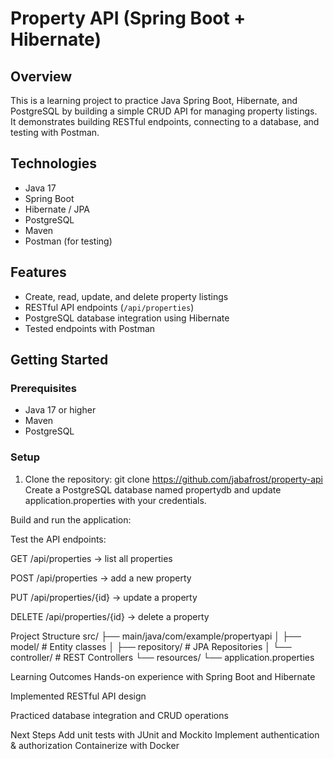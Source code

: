 # Property API (Spring Boot + Hibernate)

## Overview
This is a learning project to practice Java Spring Boot, Hibernate, and PostgreSQL by building a simple CRUD API for managing property listings.  
It demonstrates building RESTful endpoints, connecting to a database, and testing with Postman.

## Technologies
- Java 17  
- Spring Boot  
- Hibernate / JPA  
- PostgreSQL  
- Maven  
- Postman (for testing)  

## Features
- Create, read, update, and delete property listings  
- RESTful API endpoints (`/api/properties`)  
- PostgreSQL database integration using Hibernate  
- Tested endpoints with Postman  

## Getting Started

### Prerequisites
- Java 17 or higher  
- Maven  
- PostgreSQL  

### Setup
1. Clone the repository:
   git clone https://github.com/jabafrost/property-api
Create a PostgreSQL database named propertydb and update application.properties with your credentials.

Build and run the application:

Test the API endpoints:

GET /api/properties → list all properties

POST /api/properties → add a new property

PUT /api/properties/{id} → update a property

DELETE /api/properties/{id} → delete a property

Project Structure
src/
 ├── main/java/com/example/propertyapi
 │   ├── model/        # Entity classes
 │   ├── repository/   # JPA Repositories
 │   └── controller/   # REST Controllers
 └── resources/
     └── application.properties


Learning Outcomes
Hands-on experience with Spring Boot and Hibernate

Implemented RESTful API design

Practiced database integration and CRUD operations

Next Steps
Add unit tests with JUnit and Mockito
Implement authentication & authorization
Containerize with Docker